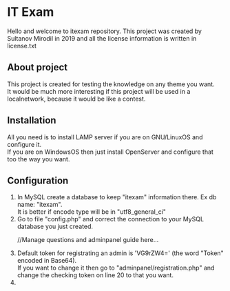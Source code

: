 <h1>IT Exam</h1>

Hello and welcome to itexam repository. This project was created by Sultanov Mirodil in 2019 and all the license information 
is written in license.txt

<h2>About project</h2>
This project is created for testing the knowledge on any theme you want.<br>
It would be much more interesting if this project will be used in a localnetwork, because it would be like a contest.

<h2>Installation</h2>
All you need is to install LAMP server if you are on GNU/LinuxOS and configure it.<br>
If you are on WindowsOS then just install OpenServer and configure that too the way you want.

<h2>Configuration</h2>
<ol>
<li>In MySQL create a database to keep "itexam" information there. Ex db name: "itexam".<br>
It is better if encode type will be in "utf8_general_ci"</li>
<li>Go to file "config.php" and correct the connection to your MySQL database you just created.<br>

//Manage questions and adminpanel guide here...

<li>Default token for registrating an admin is 'VG9rZW4=' (the word "Token" encoded in Base64).<br>
   If you want to change it then go to "adminpanel/registration.php" and change the checking token on line 20 to that you want.<li>
</ol>
